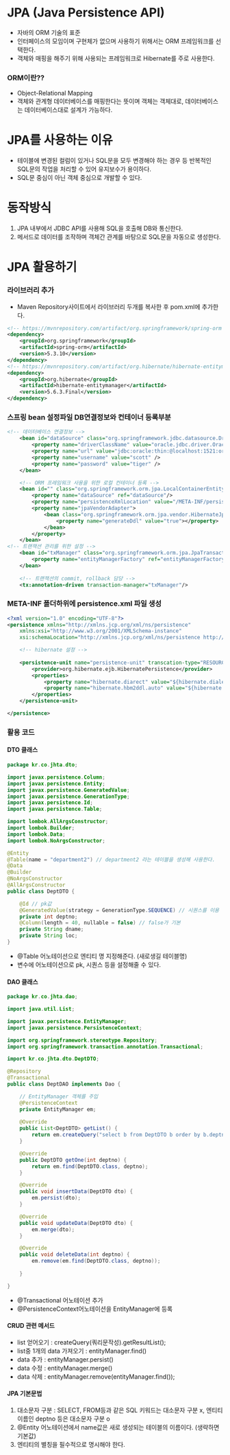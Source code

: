 # JPA (Java Persistence API)
- 자바의 ORM 기술의 표준
- 인터페이스의 모임이며 구현체가 없으며 사용하기 위해서는 ORM 프레임워크를 선택한다.
- 객체와 매핑을 해주기 위해 사용되는 프레임워크로 Hibernate를 주로 사용한다.

### ORM이란??
- Object-Relational Mapping
- 객체와 관계형 데이터베이스를 매핑한다는 뜻이며 객체는 객체대로, 데이터베이스는 데이터베이스대로 설계가 가능하다.

# JPA를 사용하는 이유
- 테이블에 변경된 컬럼이 있거나 SQL문을 모두 변경해야 하는 경우 등 반복적인 SQL문의 작업을 처리할 수 있어 유지보수가 용이하다.
- SQL문 중심이 아닌 객체 중심으로 개발할 수 있다.

# 동작방식
1. JPA 내부에서 JDBC API를 사용해 SQL을 호출해 DB와 통신한다.
2. 메서드로 데이터를 조작하며 객체간 관계를 바탕으로 SQL문을 자동으로 생성한다.

# JPA 활용하기

### 라이브러리 추가
- Maven Repository사이트에서 라이브러리 두개를 복사한 후 pom.xml에 추가한다.
```xml
<!-- https://mvnrepository.com/artifact/org.springframework/spring-orm -->
<dependency>
    <groupId>org.springframework</groupId>
    <artifactId>spring-orm</artifactId>
    <version>5.3.10</version>
</dependency>
<!-- https://mvnrepository.com/artifact/org.hibernate/hibernate-entitymanager -->
<dependency>
    <groupId>org.hibernate</groupId>
    <artifactId>hibernate-entitymanager</artifactId>
    <version>5.6.3.Final</version>
</dependency>


```
### 스프링 bean 설정파일 DB연결정보와 컨테이너 등록부분
```xml
<!-- 데이터베이스 연결정보 -->
	<bean id="dataSource" class="org.springframework.jdbc.datasource.DriverManagerDataSource">
		<property name="driverClassName" value="oracle.jdbc.driver.OracleDriver" />
		<property name="url" value="jdbc:oracle:thin:@localhost:1521:orcl" />
		<property name="username" value="scott" />
		<property name="password" value="tiger" />
	</bean>

	<!-- ORM 프레임워크 사용을 위한 로컬 컨테이너 등록 -->
	<bean id="" class="org.springframework.orm.jpa.LocalContainerEntityManagerFactoryBean">
		<property name="dataSource" ref="dataSource"/>
		<property name="persistenceXmlLocation" value="/META-INF/persistence.xml"/>
		<property name="jpaVendorAdapter">
			<bean class="org.springframework.orm.jpa.vendor.HibernateJpaVendorAdapter">
				<property name="generateDdl" value="true"></property>
			</bean>
		</property>
	</bean>
<!-- 트랜잭션 관리를 위한 설정 -->
	<bean id="txManager" class="org.springframework.orm.jpa.JpaTransactionManager">
		<property name="entityManagerFactory" ref="entityManagerFactory"/>
	</bean>
	
	<!-- 트랜잭션의 commit, rollback 담당 -->
	<tx:annotation-driven transaction-manager="txManager"/>
```

### META-INF 폴더하위에 persistence.xml 파일 생성
```xml
<?xml version="1.0" encoding="UTF-8"?>
<persistence xmlns="http://xmlns.jcp.org/xml/ns/persistence"
	xmlns:xsi="http://www.w3.org/2001/XMLSchema-instance"
	xsi:schemaLocation="http://xmlns.jcp.org/xml/ns/persistence http://xmlns.jcp.org/xml/ns/persistence/persistence.xsd">

	<!-- hibernate 설정 -->
	
	<persistence-unit name="persistence-unit" transcation-type="RESOURCE_LOCAL">
		<provider>org.hibernate.ejb.HibernatePersistence</provider>
		<properties>
			<property name="hibernate.diarect" value="${hibernate.dialect}" />
			<property name="hibernate.hbm2ddl.auto" value="${hibernate.hbm2ddl.auto}" />
		</properties>
	</persistence-unit>

</persistence>
```

### 활용 코드
#### DTO 클래스
```java
package kr.co.jhta.dto;

import javax.persistence.Column;
import javax.persistence.Entity;
import javax.persistence.GeneratedValue;
import javax.persistence.GenerationType;
import javax.persistence.Id;
import javax.persistence.Table;

import lombok.AllArgsConstructor;
import lombok.Builder;
import lombok.Data;
import lombok.NoArgsConstructor;

@Entity
@Table(name = "department2") // department2 라는 테이블을 생성해 사용한다.
@Data
@Builder
@NoArgsConstructor
@AllArgsConstructor
public class DeptDTO {

	@Id // pk값
	@GeneratedValue(strategy = GenerationType.SEQUENCE) // 시퀀스를 이용
	private int deptno;
	@Column(length = 40, nullable = false) // false가 기본
	private String dname;
	private String loc;
}
```
- @Table 어노테이션으로 엔티티 명 지정해준다. (새로생길 테이블명)
- 변수에 어노테이션으로 pk, 시퀀스 등을 설정해줄 수 있다.

#### DAO 클래스
```java
package kr.co.jhta.dao;

import java.util.List;

import javax.persistence.EntityManager;
import javax.persistence.PersistenceContext;

import org.springframework.stereotype.Repository;
import org.springframework.transaction.annotation.Transactional;

import kr.co.jhta.dto.DeptDTO;

@Repository
@Transactional
public class DeptDAO implements Dao {

	// EntityManager 객체를 주입
	@PersistenceContext
	private EntityManager em;
	
	@Override
	public List<DeptDTO> getList() {
		return em.createQuery("select b from DeptDTO b order by b.deptno desc").getResultList();
	}

	@Override
	public DeptDTO getOne(int deptno) {
		return em.find(DeptDTO.class, deptno);
	}

	@Override
	public void insertData(DeptDTO dto) {
		em.persist(dto);
	}

	@Override
	public void updateData(DeptDTO dto) {
		em.merge(dto);
	}

	@Override
	public void deleteData(int deptno) {
		em.remove(em.find(DeptDTO.class, deptno));
		
	}

}
```
- @Transactional 어노테이션 추가
- @PersistenceContext어노테이션을 EntityManager에 등록

#### CRUD 관련 메서드
- list 얻어오기 : createQuery(쿼리문작성).getResultList();
- list중 1개의 data 가져오기 : entityManager.find()
- data 추가 : entityManager.persist()
- data 수정 : entityManager.merge()
- data 삭제 : entityManager.remove(entityManager.find());


#### JPA 기본문법
1. 대소문자 구분 : SELECT, FROM등과 같은 SQL 키워드는 대소문자 구분 x, 엔티티이름인 deptno 등은 대소문자 구분 o
2. @Entity 어노테이션에서 name값은 새로 생성되는 테이블의 이름이다. (생략하면 기본값)
3. 엔티티의 별칭을 필수적으로 명시해야 한다.
